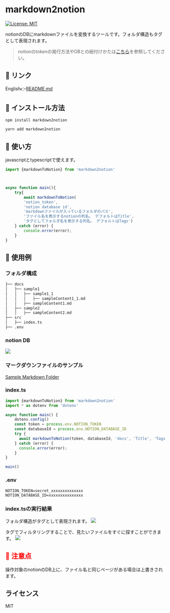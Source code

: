 # markdown2notion
[![License: MIT](https://img.shields.io/badge/License-MIT-yellow.svg)](https://opensource.org/licenses/MIT)

notionのDBにmarkdownファイルを変換するツールです。フォルダ構造もタグとして表現されます。

> notionのtokenの発行方法やDBとの紐付けかたは[こちら](https://developers.notion.com/docs/getting-started)を参照してください。

## 🔗 リンク
English👉[README.md](https://github.com/Rujuu-prog/markdownToNotion/blob/main/README.md)

## 🔽 インストール方法

```bash
npm install markdown2notion
```

```bash
yarn add markdown2notion
```

## 🔧 使い方

javascriptとtypescriptで使えます。

```typescript
import {markdownToNotion} from 'markdown2notion'



async function main(){
    try{
        await markdownToNotion(
        'notion_token', 
        'notion database id', 
        'markdownファイルが入っているフォルダのパス',
        'ファイル名を表示するnotionの列名。 デフォルトはTitle', 
        'タグとしてフォルダ名を表示する列名。 デフォルトはTags')
    } catch (error) {
        console.error(error);
    }
}
```

## 🔰 使用例

### フォルダ構成

```bash
├── docs
│   ├── sample1
│   │   ├── sample1_1
│   │   │   ├── sampleContent1_1.md
│   │   ├── sampleContent1.md
│   ├── sample2
│   │   ├── sampleContent2.md
├── src
│   ├── index.ts
├── .env
```

### notion DB

![](https://user-images.githubusercontent.com/81368541/228247308-30b798e0-b029-4d21-9a91-9d045f11997f.png)

### マークダウンファイルのサンプル
[Sample Markdown Folder](https://github.com/Rujuu-prog/markdownToNotion/tree/main/sample/doc)

### index.ts

```typescript
import {markdownToNotion} from 'markdown2notion'
import * as dotenv from 'dotenv'

async function main() {
    dotenv.config()
    const token = process.env.NOTION_TOKEN
    const databaseId = process.env.NOTION_DATABASE_ID
    try {
      await markdownToNotion(token, databaseId, 'docs', 'Title', 'Tags');
    } catch (error) {
      console.error(error);
    }
}

main()
```

### .env

```.env
NOTION_TOKEN=secret_xxxxxxxxxxxxxx
NOTION_DATABASE_ID=xxxxxxxxxxxxxxx
```

### index.tsの実行結果
フォルダ構造がタグとして表現されます。
![](https://user-images.githubusercontent.com/81368541/228250770-6c9912c6-bc2f-401c-967a-76e7ae15117a.png)

タグでフィルタリングすることで、見たいファイルをすぐに探すことができます。
![](https://user-images.githubusercontent.com/81368541/228253068-aa17bc25-5401-43c1-8ecc-d98f6a5c1ab9.png)

<h2 style="color:red;">👀 注意点</h2>
操作対象のnotionのDB上に、ファイル名と同じページがある場合は上書きされます。

## ライセンス

MIT